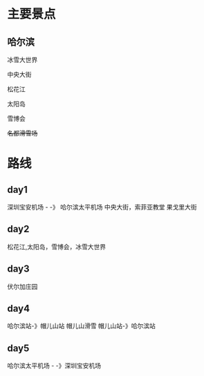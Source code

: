# 主要景点
## 哈尔滨
冰雪大世界

中央大街

松花江

太阳岛

雪博会

~~名都滑雪场~~

# 路线

## day1
深圳宝安机场 - -》 哈尔滨太平机场
中央大街，索菲亚教堂
果戈里大街

## day2
松花江,太阳岛，雪博会，冰雪大世界

## day3
伏尔加庄园

## day4
哈尔滨站-》帽儿山站
帽儿山滑雪
帽儿山站-》哈尔滨站

## day5 
哈尔滨太平机场 - -》深圳宝安机场
